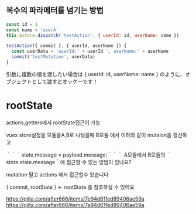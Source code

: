 
## 복수의 파라메터를 넘기는 방법


```js
const id = 1
const name = 'userA'
this.$store.dispatch('testAction', { userId: id, userName: name })
```

```js
testAction({ commit }, { userId, userName }) {
  const userData = 'userId:' + userId ', userName:' + userName
  commit('testMutation', userData)
}
```

引数に複数の値を渡したい場合は { userId: id, userName: name } のように、オブジェクトとして渡すとオッケーです！


# rootState

actions,getters에서 rootState접근이 가능



vuex store설정을 모듈을A,B로 나눴을때 B모듈 에서 이하와 같이 mutaion을 갱신하고

｀｀｀state.message = payload.message;｀｀｀
A모듈에서 B모듈의  ｀store.state.message｀에  접근할 수 있는 방법이 있나요?

mutation 말고 actions 에서 접근할수 있습니다

{ commit, rootState } ← rootState 를 참조하실 수 있어요


https://qiita.com/after666/items/7e94d61fed89406ae59a
https://qiita.com/after666/items/7e94d61fed89406ae59a